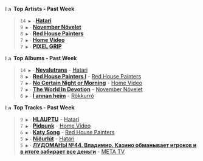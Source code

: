 <!--START_LASTFM_ARTISTS:{"period": "7day", "rows": 5}-->
<a href="https://last.fm" target="_blank"><img src="https://user-images.githubusercontent.com/17434202/215290617-e793598d-d7c9-428f-9975-156db1ba89cc.svg" alt="Last.fm Logo" width="18" height="13"/></a> **Top Artists - Past Week**

> `14 ▶️` ∙ **[Hatari](https://www.last.fm/music/Hatari)**<br/>
> `9 ▶️` ∙ **[November Növelet](https://www.last.fm/music/November+N%C3%B6velet)**<br/>
> `8 ▶️` ∙ **[Red House Painters](https://www.last.fm/music/Red+House+Painters)**<br/>
> `7 ▶️` ∙ **[Home Video](https://www.last.fm/music/Home+Video)**<br/>
> `7 ▶️` ∙ **[PIXEL GRIP](https://www.last.fm/music/PIXEL+GRIP)**<br/>
<!--END_LASTFM_ARTISTS-->

<!--START_LASTFM_ALBUMS:{"period": "7day", "rows": 5}-->
<a href="https://last.fm" target="_blank"><img src="https://user-images.githubusercontent.com/17434202/215290617-e793598d-d7c9-428f-9975-156db1ba89cc.svg" alt="Last.fm Logo" width="18" height="13"/></a> **Top Albums - Past Week**

> `14 ▶️` ∙ **[Neyslutrans](https://www.last.fm/music/Hatari/Neyslutrans)** - [Hatari](https://www.last.fm/music/Hatari)<br/>
> `8 ▶️` ∙ **[Red House Painters I](https://www.last.fm/music/Red+House+Painters/Red+House+Painters+I)** - [Red House Painters](https://www.last.fm/music/Red+House+Painters)<br/>
> `7 ▶️` ∙ **[No Certain Night or Morning](https://www.last.fm/music/Home+Video/No+Certain+Night+or+Morning)** - [Home Video](https://www.last.fm/music/Home+Video)<br/>
> `7 ▶️` ∙ **[The World In Devotion](https://www.last.fm/music/November+N%C3%B6velet/The+World+In+Devotion)** - [November Növelet](https://www.last.fm/music/November+N%C3%B6velet)<br/>
> `6 ▶️` ∙ **[Í annan heim](https://www.last.fm/music/R%C3%B6kkurr%C3%B3/%C3%8D+annan+heim)** - [Rökkurró](https://www.last.fm/music/R%C3%B6kkurr%C3%B3)<br/>
<!--END_LASTFM_ALBUMS-->

<!--START_LASTFM_TRACKS:{"period": "7day", "rows": 5}-->
<a href="https://last.fm" target="_blank"><img src="https://user-images.githubusercontent.com/17434202/215290617-e793598d-d7c9-428f-9975-156db1ba89cc.svg" alt="Last.fm Logo" width="18" height="13"/></a> **Top Tracks - Past Week**

> `9 ▶️` ∙ **[HLAUPTU](https://www.last.fm/music/Hatari/_/HLAUPTU)** - [Hatari](https://www.last.fm/music/Hatari)<br/>
> `7 ▶️` ∙ **[Pidpunk](https://www.last.fm/music/Home+Video/_/Pidpunk)** - [Home Video](https://www.last.fm/music/Home+Video)<br/>
> `6 ▶️` ∙ **[Katy Song](https://www.last.fm/music/Red+House+Painters/_/Katy+Song)** - [Red House Painters](https://www.last.fm/music/Red+House+Painters)<br/>
> `5 ▶️` ∙ **[Niðurlút](https://www.last.fm/music/Hatari/_/Ni%C3%B0url%C3%BAt)** - [Hatari](https://www.last.fm/music/Hatari)<br/>
> `5 ▶️` ∙ **[ЛУДОМАНЫ №44. Владимир. Казино обманывает игроков и в итоге забирает все деньги](https://www.last.fm/music/%D0%9C%D0%95%D0%A2%D0%90+TV/_/%D0%9B%D0%A3%D0%94%D0%9E%D0%9C%D0%90%D0%9D%D0%AB+%E2%84%9644.+%D0%92%D0%BB%D0%B0%D0%B4%D0%B8%D0%BC%D0%B8%D1%80.+%D0%9A%D0%B0%D0%B7%D0%B8%D0%BD%D0%BE+%D0%BE%D0%B1%D0%BC%D0%B0%D0%BD%D1%8B%D0%B2%D0%B0%D0%B5%D1%82+%D0%B8%D0%B3%D1%80%D0%BE%D0%BA%D0%BE%D0%B2+%D0%B8+%D0%B2+%D0%B8%D1%82%D0%BE%D0%B3%D0%B5+%D0%B7%D0%B0%D0%B1%D0%B8%D1%80%D0%B0%D0%B5%D1%82+%D0%B2%D1%81%D0%B5+%D0%B4%D0%B5%D0%BD%D1%8C%D0%B3%D0%B8)** - [МЕТА TV](https://www.last.fm/music/%D0%9C%D0%95%D0%A2%D0%90+TV)<br/>
<!--END_LASTFM_TRACKS-->